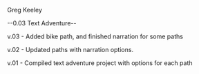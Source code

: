 Greg Keeley

--0.03 Text Adventure--

v.03 - Added bike path, and finished narration for some paths

v.02 - Updated paths with narration options.

v.01 - Compiled text adventure project with options for each path

